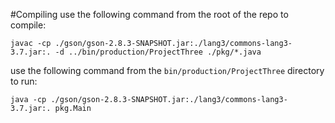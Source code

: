 #Compiling
use the following command from the root of the repo to compile:

`javac -cp ./gson/gson-2.8.3-SNAPSHOT.jar:./lang3/commons-lang3-3.7.jar:. -d ../bin/production/ProjectThree ./pkg/*.java`

use the following command from the `bin/production/ProjectThree` directory to run:

`java -cp ./gson/gson-2.8.3-SNAPSHOT.jar:./lang3/commons-lang3-3.7.jar:. pkg.Main`